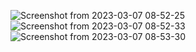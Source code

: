 ![Screenshot from 2023-03-07 08-52-25](https://user-images.githubusercontent.com/126884299/223316938-7c24d5a8-1537-405a-8efe-fe24a6239c1f.png)
![Screenshot from 2023-03-07 08-52-33](https://user-images.githubusercontent.com/126884299/223317171-b6f5d45f-acfb-4c31-9d61-e6dec91d9992.png)
![Screenshot from 2023-03-07 08-53-30](https://user-images.githubusercontent.com/126884299/223317178-acea9083-f017-4f90-ac1c-7f0b14b9431b.png)
